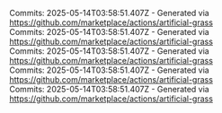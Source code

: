 Commits: 2025-05-14T03:58:51.407Z - Generated via https://github.com/marketplace/actions/artificial-grass
<br>
Commits: 2025-05-14T03:58:51.407Z - Generated via https://github.com/marketplace/actions/artificial-grass
<br>
Commits: 2025-05-14T03:58:51.407Z - Generated via https://github.com/marketplace/actions/artificial-grass
<br>
Commits: 2025-05-14T03:58:51.407Z - Generated via https://github.com/marketplace/actions/artificial-grass
<br>
Commits: 2025-05-14T03:58:51.407Z - Generated via https://github.com/marketplace/actions/artificial-grass
<br>
